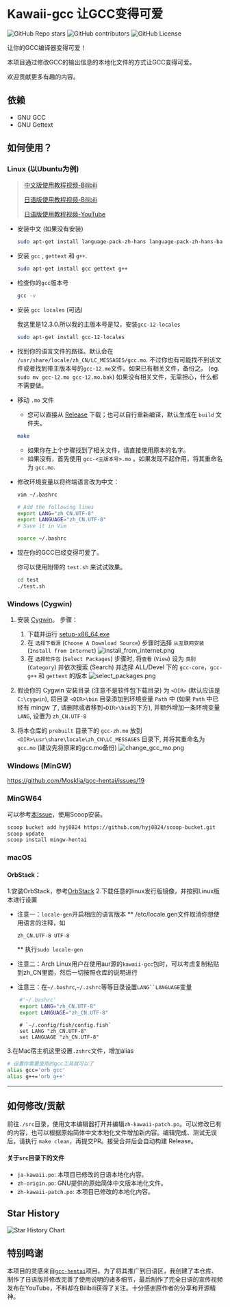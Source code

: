 # Kawaii-gcc 让GCC变得可爱

![GitHub Repo stars](https://img.shields.io/github/stars/Bill-Haku/kawaii-gcc) ![GitHub contributors](https://img.shields.io/github/contributors/Bill-Haku/kawaii-gcc) ![GitHub License](https://img.shields.io/github/license/Bill-Haku/kawaii-gcc)

让你的GCC编译器变得可爱！

本项目通过修改GCC的输出信息的本地化文件的方式让GCC变得可爱。

欢迎贡献更多有趣的内容。

## 依赖
- GNU GCC
- GNU Gettext

## 如何使用？
### Linux (以Ubuntu为例)

> [中文版使用教程视频-Bilibili](https://www.bilibili.com/video/BV1gC4y1P7t3/)
>
> [日语版使用教程视频-Bilibili](https://www.bilibili.com/video/BV1Wg4y1X74a/)
>
> [日语版使用教程视频-YouTube](https://youtu.be/ASWBU8HhvY0)

- 安装中文 (如果没有安装)

    ```bash
    sudo apt-get install language-pack-zh-hans language-pack-zh-hans-base
    ```

- 安装 `gcc` ,  `gettext` 和 `g++`.

    ```bash
    sudo apt-get install gcc gettext g++
    ```

- 检查你的`gcc`版本号

    ```bash
    gcc -v
    ```

- 安装 `gcc locales` (可选)

    我这里是12.3.0.所以我的主版本号是12，安装`gcc-12-locales`

    ```bash
    sudo apt-get install gcc-12-locales
    ```

- 找到你的语言文件的路径。默认会在 `/usr/share/locale/zh_CN/LC_MESSAGES/gcc.mo`. 不过你也有可能找不到该文件或者找到带主版本号的`gcc-12.mo`文件。如果已有相关文件，备份之。 (eg. `sudo mv gcc-12.mo gcc-12.mo.bak`) 如果没有相关文件，无需担心，什么都不需要做。

- 移动 `.mo` 文件

    - 您可以直接从 [Release](https://github.com/Bill-Haku/kawaii-gcc/releases) 下载；也可以自行重新编译，默认生成在 `build` 文件夹。

    ```bash
    make
    ```
    - 如果你在上个步骤找到了相关文件，请直接使用原本的名字。
    - 如果没有，首先使用 `gcc-<主版本号>.mo` 。如果发现不起作用，将其重命名为 `gcc.mo`.

- 修改环境变量以将终端语言改为中文：

    ```bash
    vim ~/.bashrc

    # Add the following lines
    export LANG="zh_CN.UTF-8"
    export LANGUAGE="zh_CN.UTF-8"
    # Save it in Vim

    source ~/.bashrc
    ```

- 现在你的GCC已经变得可爱了。

    你可以使用附带的 `test.sh` 来试试效果。

    ```bash
    cd test
    ./test.sh
    ```

### Windows (Cygwin)

1. 安装 [Cygwin](https://www.cygwin.com/)。
   步骤：
    1. 下载并运行 [setup-x86_64.exe](https://www.cygwin.com/setup-x86_64.exe)
    2. 在 `选择下载源` (`Choose A Download Source`) 步骤时选择 `从互联网安装` (`Install from Internet`)
    ![install_from_internet.png](img/install_from_internet.png)
    3. 在 `选择软件包` (`Select Packages`) 步骤时, 将`查看` (`View`) 设为 `类别` (`Category`) 并依次搜索 (Search) 并选择 ALL/Devel 下的 `gcc-core`，`gcc-g++` 和 `gettext` 的版本
    ![select_packages.png](img/select_packages.png)

2. 假设你的 Cygwin 安装目录 (注意不是软件包下载目录) 为 `<DIR>` (默认应该是 `C:\cygwin`), 将目录 `<DIR>\bin` 目录添加到环境变量 `Path` 中 (如果 `Path` 中已经有 mingw 了, 请删除或者移到`<DIR>\bin`的下方), 并额外增加一条环境变量 `LANG`, 设置为 `zh_CN.UTF-8`

3. 将本仓库的 `prebuilt` 目录下的 `gcc-zh.mo` 放到 `<DIR>\usr\share\locale\zh_CN\LC_MESSAGES` 目录下, 并将其重命名为 `gcc.mo` (建议先将原来的gcc.mo备份)
    ![change_gcc_mo.png](img/change_gcc_mo.png)

### Windows (MinGW)

https://github.com/Mosklia/gcc-hentai/issues/19

### MinGW64

可以参考[本Issue](https://github.com/Bill-Haku/kawaii-gcc/issues/25)，使用Scoop安装。

```bash
scoop bucket add hyj0824 https://github.com/hyj0824/scoop-bucket.git
scoop update
scoop install mingw-hentai
```

### macOS
#### OrbStack：
1.安装OrbStack，参考[OrbStack](https://docs.orbstack.dev/quick-start)
2.下载任意的linux发行版镜像，并按照Linux版本进行设置
* 注意一：`locale-gen`开启相应的语言版本
    ** /etc/locale.gen文件取消你想使用语言的注释，如
    ```/etc/locale.gen
    zh_CN.UTF-8 UTF-8
    ```
    ** 执行`sudo locale-gen`

* 注意二：Arch Linux用户在使用aur源的`kawaii-gcc`包时，可以考虑复制粘贴到zh_CN里面，然后一切按照仓库的说明进行

* 注意三：在`~/.bashrc`,`~/.zshrc`等等目录设置`LANG``LANGUAGE`变量
```bash
    #'~/.bashrc'
    export LANG="zh_CN.UTF-8"
    export LANGUAGE="zh_CN.UTF-8"
```
```fish
    # `~/.config/fish/config.fish`
    set LANG "zh_CN.UTF-8"
    set LANGUAGE "zh_CN.UTF-8"
```

3.在Mac宿主机这里设置`.zshrc`文件，增加alias
```zsh
# 设置你需要使用的gcc工具就可以了
alias gcc='orb gcc'
alias g++='orb g++'
```
---

## 如何修改/贡献

前往`./src`目录，使用文本编辑器打开并编辑`zh-kawaii-patch.po`。可以修改已有的内容，也可以根据原始简体中文本地化文件增加新内容。编辑完成、测试无误后，请执行 `make clean`，再提交PR。接受合并后会自动构建 Release。

#### 关于`src`目录下的文件

- `ja-kawaii.po`: 本项目已修改的日语本地化内容。
- `zh-origin.po`: GNU提供的原始简体中文版本地化文件。
- `zh-kawaii-patch.po`: 本项目已修改的本地化内容。

## Star History

![Star History Chart](https://api.star-history.com/svg?repos=Bill-Haku/kawaii-gcc&type=Date)

## 特别鸣谢

本项目的灵感来自[`gcc-hentai`](https://github.com/Mosklia/gcc-hentai)项目。为了将其推广到日语区，我创建了本仓库、制作了日语版并修改完善了使用说明的诸多细节，最后制作了完全日语的宣传视频发布在YouTube，不料却在Bilibili获得了关注。十分感谢原作者的分享和开源精神。
